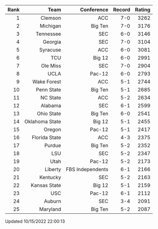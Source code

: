 | Rank  | Team                 | Conference           | Record   | Rating |
| ---:  | ---:                 | ---:                 | ---:     | ---:   |
| 1     | Clemson              | ACC                  | 7-0      | 3262   |
| 2     | Michigan             | Big Ten              | 7-0      | 3176   |
| 3     | Tennessee            | SEC                  | 6-0      | 3146   |
| 4     | Georgia              | SEC                  | 7-0      | 3104   |
| 5     | Syracuse             | ACC                  | 6-0      | 3081   |
| 6     | TCU                  | Big 12               | 6-0      | 2991   |
| 7     | Ole Miss             | SEC                  | 7-0      | 2904   |
| 8     | UCLA                 | Pac-12               | 6-0      | 2793   |
| 9     | Wake Forest          | ACC                  | 5-1      | 2744   |
| 10    | Penn State           | Big Ten              | 5-1      | 2685   |
| 11    | NC State             | ACC                  | 5-2      | 2634   |
| 12    | Alabama              | SEC                  | 6-1      | 2599   |
| 13    | Ohio State           | Big Ten              | 6-0      | 2541   |
| 14    | Oklahoma State       | Big 12               | 5-1      | 2455   |
| 15    | Oregon               | Pac-12               | 5-1      | 2417   |
| 16    | Florida State        | ACC                  | 4-3      | 2375   |
| 17    | Purdue               | Big Ten              | 5-2      | 2352   |
| 18    | LSU                  | SEC                  | 5-2      | 2347   |
| 19    | Utah                 | Pac-12               | 5-2      | 2173   |
| 20    | Liberty              | FBS Independents     | 6-1      | 2166   |
| 21    | Kentucky             | SEC                  | 5-2      | 2163   |
| 22    | Kansas State         | Big 12               | 5-1      | 2159   |
| 23    | USC                  | Pac-12               | 6-1      | 2112   |
| 24    | Auburn               | SEC                  | 3-4      | 2091   |
| 25    | Maryland             | Big Ten              | 5-2      | 2087   |

Updated 10/15/2022 22:00:13
